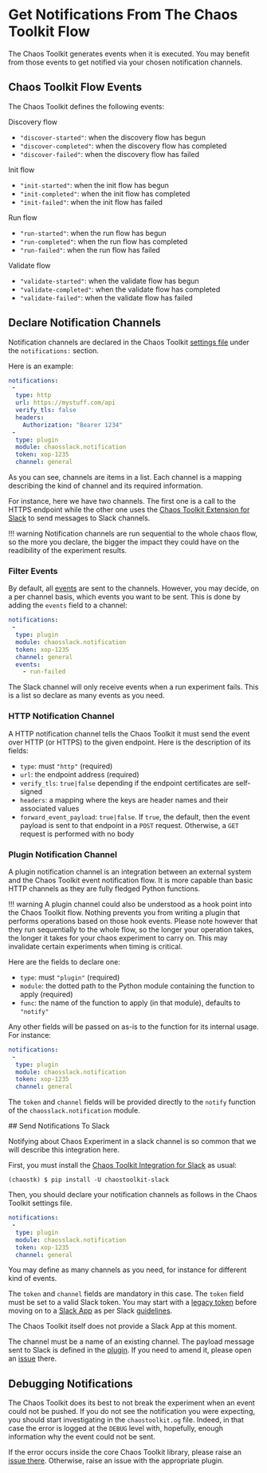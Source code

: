 # Get Notifications From The Chaos Toolkit Flow

The Chaos Toolkit generates events when it is executed. You may benefit from
those events to get notified via your chosen notification channels.

## Chaos Toolkit Flow Events

The Chaos Toolkit defines the following events:

Discovery flow

* `"discover-started"`: when the discovery flow has begun
* `"discover-completed"`: when the discovery flow has completed
* `"discover-failed"`: when the discovery flow has failed

Init flow

* `"init-started"`: when the init flow has begun
* `"init-completed"`: when the init flow has completed
* `"init-failed"`: when the init flow has failed

Run flow

* `"run-started"`: when the run flow has begun
* `"run-completed"`: when the run flow has completed
* `"run-failed"`: when the run flow has failed

Validate flow

* `"validate-started"`: when the validate flow has begun
* `"validate-completed"`: when the validate flow has completed
* `"validate-failed"`: when the validate flow has failed

## Declare Notification Channels

Notification channels are declared in the Chaos Toolkit
[settings file](cli.md#configure-the-chaos-toolkit) under the `notifications:`
section.

Here is an example:

```yaml
notifications:
 -
  type: http
  url: https://mystuff.com/api
  verify_tls: false
  headers:
    Authorization: "Bearer 1234"
 -
  type: plugin
  module: chaosslack.notification
  token: xop-1235
  channel: general
```

As you can see, channels are items in a list. Each channel is a mapping
describing the kind of channel and its required information.

For instance, here we have two channels. The first one is a call to the HTTPS
endpoint while the other one uses the [Chaos Toolkit Extension for Slack](sl)
to send messages to Slack channels.

[sl]: https://github.com/chaostoolkit-incubator/chaostoolkit-slack

!!! warning
    Notification channels are run sequential to the whole chaos flow, so the
    more you declare, the bigger the impact they could have on the readibility
    of the experiment results.

### Filter Events

By default, all [events](#chaos-toolkit-flow-events) are sent to the channels.
However, you may decide, on a per channel basis, which events you want to be
sent. This is done by adding the `events` field to a channel:

```yaml
notifications:
 -
  type: plugin
  module: chaosslack.notification
  token: xop-1235
  channel: general
  events:
    - run-failed
```

The Slack channel will only receive events when a run experiment fails. This
is a list so declare as many events as you need.

### HTTP Notification Channel

A HTTP notification channel tells the Chaos Toolkit it must send the event
over HTTP (or HTTPS) to the given endpoint. Here is the description of its
fields:

- `type`: must `"http"` (required)
- `url`: the endpoint address (required)
- `verify_tls`: `true|false` depending if the endpoint certificates are
  self-signed
- `headers`: a mapping where the keys are header names and their associated
  values
- `forward_event_payload`: `true|false`. If `true`, the default, then the event
  payload is sent to that endpoint in a `POST` request. Otherwise, a `GET`
  request is performed with no body

### Plugin Notification Channel

A plugin notification channel is an integration between an external system and
the Chaos Toolkit event notification flow. It is more capable than basic HTTP
channels as they are fully fledged Python functions.

!!! warning
    A plugin channel could also be understood as a hook point into the Chaos
    Toolkit flow. Nothing prevents you from writing a plugin that performs
    operations based on those hook events. Please note however that they run
    sequentially to the whole flow, so the longer your operation takes, the
    longer it takes for your chaos experiment to carry on. This may invalidate
    certain experiments when timing is critical.

Here are the fields to declare one:

- `type`: must `"plugin"` (required)
- `module`: the dotted path to the Python module containing the function to
  apply (required)
- `func`: the name of the function to apply (in that module), defaults to
  `"notify"`

Any other fields will be passed on as-is to the function for its internal usage.
For instance:

```yaml
notifications:
 -
  type: plugin
  module: chaosslack.notification
  token: xop-1235
  channel: general
```

The `token` and `channel` fields will be provided directly to the `notify`
function of the `chaosslack.notification` module.

## Send Notifications To Slack

Notifying about Chaos Experiment in a slack channel is so common that we will
describe this integration here.

First, you must install the [Chaos Toolkit Integration for Slack][sl] as usual:

```console
(chaostk) $ pip install -U chaostoolkit-slack
```

Then, you should declare your notification channels as follows in the Chaos
Toolkit settings file.

```yaml
notifications:
 -
  type: plugin
  module: chaosslack.notification
  token: xop-1235
  channel: general
```

You may define as many channels as you need, for instance for different kind
of events.

The `token` and `channel` fields are mandatory in this case. The `token` field
must be set to a valid Slack token. You may start with a [legacy token][legtok]
before moving on to a [Slack App](slackapp) as per Slack [guidelines][].

[legtok]: https://api.slack.com/custom-integrations/legacy-tokens
[guidelines]: https://api.slack.com/docs/token-types
[slackapp]: https://api.slack.com/slack-apps

The Chaos Toolkit itself does not provide a Slack App at this moment.

The channel must be a name of an existing channel. The
payload message sent to Slack is defined in the [plugin][sl]. If you need to
amend it, please open an [issue][slissue] there.

[slissue]: https://github.com/chaostoolkit-incubator/chaostoolkit-slack/issues

## Debugging Notifications

The Chaos Toolkit does its best to not break the experiment when an event
could not be pushed. If you do not see the notification you were expecting,
you should start investigating in the `chaostoolkit.og` file. Indeed, in that
case the error is logged at the `DEBUG` level with, hopefully, enough
information why the event could not be sent.

If the error occurs inside the core Chaos Toolkit library, please raise an
[issue there][chaoslibissues]. Otherwise, raise an issue with the appropriate
plugin.

[chaoslibissues]: https://github.com/chaostoolkit/chaostoolkit-lib/issues